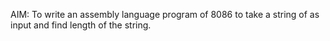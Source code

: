 AIM: To write an assembly language program of 8086 to take a string of as input and find
length of the string.
